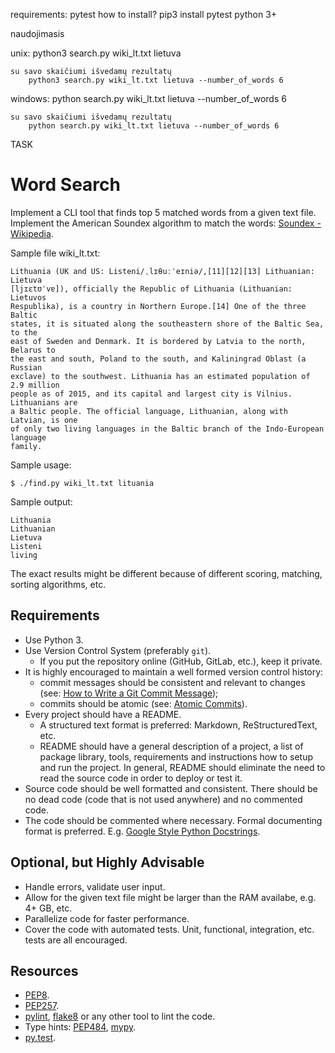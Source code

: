 requirements:
pytest
    how to install? 
    pip3 install pytest
python 3+


naudojimasis

unix:
    python3 search.py wiki_lt.txt lietuva

    su savo skaičiumi išvedamų rezultatų
        python3 search.py wiki_lt.txt lietuva --number_of_words 6

windows:
    python search.py wiki_lt.txt lietuva --number_of_words 6

    su savo skaičiumi išvedamų rezultatų
        python search.py wiki_lt.txt lietuva --number_of_words 6


TASK
# Word Search

Implement a CLI tool that finds top 5 matched words from a given text file.
Implement the American Soundex algorithm to match the words:
[Soundex - Wikipedia][wiki].

Sample file wiki_lt.txt:

    Lithuania (UK and US: Listeni/ˌlɪθuːˈeɪniə/,[11][12][13] Lithuanian: Lietuva
    [ljɪɛtʊˈvɐ]), officially the Republic of Lithuania (Lithuanian: Lietuvos
    Respublika), is a country in Northern Europe.[14] One of the three Baltic
    states, it is situated along the southeastern shore of the Baltic Sea, to the
    east of Sweden and Denmark. It is bordered by Latvia to the north, Belarus to
    the east and south, Poland to the south, and Kaliningrad Oblast (a Russian
    exclave) to the southwest. Lithuania has an estimated population of 2.9 million
    people as of 2015, and its capital and largest city is Vilnius. Lithuanians are
    a Baltic people. The official language, Lithuanian, along with Latvian, is one
    of only two living languages in the Baltic branch of the Indo-European language
    family.

Sample usage:

    $ ./find.py wiki_lt.txt lituania

Sample output:

    Lithuania
    Lithuanian
    Lietuva
    Listeni
    living

The exact results might be different because of different scoring, matching,
sorting algorithms, etc.

## Requirements

* Use Python 3.
* Use Version Control System (preferably `git`).
    * If you put the repository online (GitHub, GitLab, etc.), keep it private.
* It is highly encouraged to maintain a well formed version control history:
    * commit messages should be consistent and relevant to changes
      (see: [How to Write a Git Commit Message][commit_msg]);
    * commits should be atomic (see: [Atomic Commits][commit_atomic]).
* Every project should have a README.
    * A structured text format is preferred: Markdown, ReStructuredText, etc.
    * README should have a general description of a project, a list of package
      library, tools, requirements and instructions how to setup and run the 
      project. In general, README should eliminate the need to read the source 
      code in order to deploy or test it.
* Source code should be well formatted and consistent. There should be no dead
  code (code that is not used anywhere) and no commented code.
* The code should be commented where necessary. Formal documenting format
  is preferred. E.g. [Google Style Python Docstrings][google_docstrings].

## Optional, but Highly Advisable

* Handle errors, validate user input.
* Allow for the given text file might be larger than the RAM availabe,
  e.g. 4+ GB, etc.
* Parallelize code for faster performance.
* Cover the code with automated tests. Unit, functional, integration, etc.
  tests are all encouraged.

## Resources

* [PEP8](http://pep8.org/).
* [PEP257](https://www.python.org/dev/peps/pep-0257/).
* [pylint](https://www.pylint.org/),
  [flake8](http://flake8.pycqa.org/en/latest/) or any other tool to lint the code.
* Type hints: [PEP484](https://www.python.org/dev/peps/pep-0484/),
  [mypy](http://www.mypy-lang.org/).
* [py.test](https://docs.pytest.org/en/latest/).

[wiki]: <https://en.wikipedia.org/wiki/Soundex>
[commit_msg]: <http://chris.beams.io/posts/git-commit/>
[commit_atomic]: <http://www.freshconsulting.com/atomic-commits/>
[google_docstrings]: <http://sphinxcontrib-napoleon.readthedocs.io/en/latest/example_google.html>